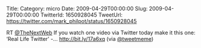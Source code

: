 Title: 
Category: micro
Date: 2009-04-29T00:00:00
Slug: 2009-04-29T00:00:00
TwitterId: 1650928045
TweetUrl: https://twitter.com/mark_philpot/status/1650928045

RT [@TheNextWeb](https://twitter.com/TheNextWeb) If you watch one video via Twitter today make it this one: ‘Real Life Twitter’ -... http://bit.ly/17a6xq (via [@tweetmeme](https://twitter.com/tweetmeme))
